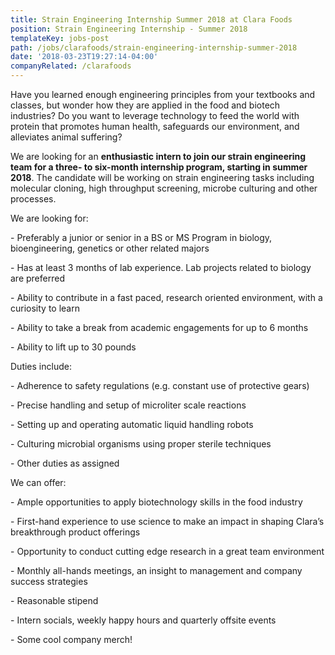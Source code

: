 ```yaml
---
title: Strain Engineering Internship Summer 2018 at Clara Foods
position: Strain Engineering Internship - Summer 2018
templateKey: jobs-post
path: /jobs/clarafoods/strain-engineering-internship-summer-2018
date: '2018-03-23T19:27:14-04:00'
companyRelated: /clarafoods
---
```

Have you learned enough engineering principles from your textbooks and classes, but wonder how they are applied in the food and biotech industries? Do you want to leverage technology to feed the world with protein that promotes human health, safeguards our environment, and alleviates animal suffering?

We are looking for an **enthusiastic intern to join our strain engineering team for a three- to six-month internship program, starting in summer 2018**. The candidate will be working on strain engineering tasks including molecular cloning, high throughput screening, microbe culturing and other processes.

We are looking for:

\- Preferably a junior or senior in a BS or MS Program in biology, bioengineering, genetics or other related majors

\- Has at least 3 months of lab experience. Lab projects related to biology are preferred

\- Ability to contribute in a fast paced, research oriented environment, with a curiosity to learn

\- Ability to take a break from academic engagements for up to 6 months

\- Ability to lift up to 30 pounds

Duties include:

\- Adherence to safety regulations (e.g. constant use of protective gears)

\- Precise handling and setup of microliter scale reactions

\- Setting up and operating automatic liquid handling robots

\- Culturing microbial organisms using proper sterile techniques

\- Other duties as assigned

We can offer:

\- Ample opportunities to apply biotechnology skills in the food industry

\- First-hand experience to use science to make an impact in shaping Clara’s breakthrough product offerings

\- Opportunity to conduct cutting edge research in a great team environment

\- Monthly all-hands meetings, an insight to management and company success strategies

\- Reasonable stipend

\- Intern socials, weekly happy hours and quarterly offsite events

\- Some cool company merch!
